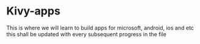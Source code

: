 # Kivy-apps
This is where we will learn to build apps for microsoft, android, ios and etc
this shall be updated with every subsequent progress in the file
